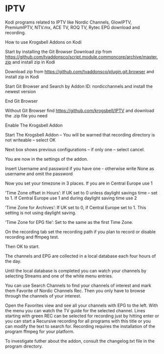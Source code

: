 # IPTV
Kodi programs related to IPTV like Nordic Channels, GlowIPTV, PremiumIPTV, NTV.mx, ACE TV, ROQ TV, Rytec EPG download and recording.


How to use Krogsbell Addons on Kodi

Start by installing the Git Browser
Download zip from https://github.com/tvaddonsco/script.module.commoncore/archive/master.zip and install zip in Kodi

Download zip from https://github.com/tvaddonsco/plugin.git.browser and install zip in Kodi

Start Git Browser and Search by Addon ID: nordicchannels and install the newest version

End Git Browser

Without Git Browser find https://github.com/krogsbell/IPTV and download the .zip file you need

Enable The Krogsbell Addon

Start The Krogsbell Addon – You will be warned that recording directory is not writeable – select OK

Next box shows previous configurations – if only one – select cancel.

You are now in the settings of the addon.

Insert Username and password if you have one - otherwise write None as username and omit the password

Now you set your timezone in 3 places. If you are in Central Europe use 1

‘Time Zone offset in Hours’: If UK set to 0 unless daylight savings time – set to 1. If Central Europe use 1 and during daylight saving time use 2

‘Time Zone for Archives’: If UK set to 0, if Central Europe set to 1. This setting is not using daylight saving.

‘Time Zone for EPG file’: Set to the same as the first Time Zone.

On the recording tab set the recording path if you plan to record or disable recording and ffmpeg test.

Then OK to start.

The channels and EPG are collected in a local database each four hours of the day.

Until the local database is completed you can watch your channels by selecting Streams and one of the white menu entries.

You can use Search Channels to find your channels of interest and mark them Favorite of Nordic Channels Rec. Then you only have to browse through the channels of your interest.

Open the Favorites view and see all your channels with EPG to the left. With the menu you can watch the TV guide for the selected channel. Lines starting with green REC can be selected for recording just by hitting enter or you can start a Recursive recording for all programs with this title or you can modify the text to search for. Recording requires the installation of the program ffmpeg for your platform.

To investigate futher about the addon, consult the changelog.txt file in the program directory. 
